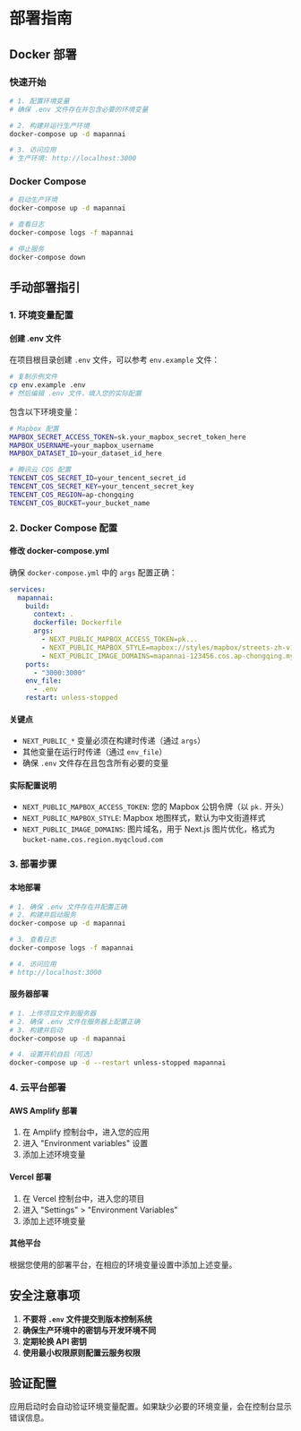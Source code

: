# 部署指南

## Docker 部署

### 快速开始
```bash
# 1. 配置环境变量
# 确保 .env 文件存在并包含必要的环境变量

# 2. 构建并运行生产环境
docker-compose up -d mapannai

# 3. 访问应用
# 生产环境: http://localhost:3000
```

### Docker Compose
```bash
# 启动生产环境
docker-compose up -d mapannai

# 查看日志
docker-compose logs -f mapannai

# 停止服务
docker-compose down
```

## 手动部署指引

### 1. 环境变量配置

#### 创建 .env 文件
在项目根目录创建 `.env` 文件，可以参考 `env.example` 文件：

```bash
# 复制示例文件
cp env.example .env
# 然后编辑 .env 文件，填入您的实际配置
```

包含以下环境变量：

```bash
# Mapbox 配置
MAPBOX_SECRET_ACCESS_TOKEN=sk.your_mapbox_secret_token_here
MAPBOX_USERNAME=your_mapbox_username
MAPBOX_DATASET_ID=your_dataset_id_here

# 腾讯云 COS 配置
TENCENT_COS_SECRET_ID=your_tencent_secret_id
TENCENT_COS_SECRET_KEY=your_tencent_secret_key
TENCENT_COS_REGION=ap-chongqing
TENCENT_COS_BUCKET=your_bucket_name
```

### 2. Docker Compose 配置

#### 修改 docker-compose.yml
确保 `docker-compose.yml` 中的 `args` 配置正确：

```yaml
services:
  mapannai:
    build:
      context: .
      dockerfile: Dockerfile
      args:
        - NEXT_PUBLIC_MAPBOX_ACCESS_TOKEN=pk...
        - NEXT_PUBLIC_MAPBOX_STYLE=mapbox://styles/mapbox/streets-zh-v1
        - NEXT_PUBLIC_IMAGE_DOMAINS=mapannai-123456.cos.ap-chongqing.myqcloud.com
    ports:
      - "3000:3000"
    env_file:
      - .env
    restart: unless-stopped
```

#### 关键点
- `NEXT_PUBLIC_*` 变量必须在构建时传递（通过 `args`）
- 其他变量在运行时传递（通过 `env_file`）
- 确保 `.env` 文件存在且包含所有必要的变量

#### 实际配置说明
- `NEXT_PUBLIC_MAPBOX_ACCESS_TOKEN`: 您的 Mapbox 公钥令牌（以 `pk.` 开头）
- `NEXT_PUBLIC_MAPBOX_STYLE`: Mapbox 地图样式，默认为中文街道样式
- `NEXT_PUBLIC_IMAGE_DOMAINS`: 图片域名，用于 Next.js 图片优化，格式为 `bucket-name.cos.region.myqcloud.com`

### 3. 部署步骤

#### 本地部署
```bash
# 1. 确保 .env 文件存在并配置正确
# 2. 构建并启动服务
docker-compose up -d mapannai

# 3. 查看日志
docker-compose logs -f mapannai

# 4. 访问应用
# http://localhost:3000
```

#### 服务器部署
```bash
# 1. 上传项目文件到服务器
# 2. 确保 .env 文件在服务器上配置正确
# 3. 构建并启动
docker-compose up -d mapannai

# 4. 设置开机自启（可选）
docker-compose up -d --restart unless-stopped mapannai
```

### 4. 云平台部署

#### AWS Amplify 部署
1. 在 Amplify 控制台中，进入您的应用
2. 进入 "Environment variables" 设置
3. 添加上述环境变量

#### Vercel 部署
1. 在 Vercel 控制台中，进入您的项目
2. 进入 "Settings" > "Environment Variables"
3. 添加上述环境变量

#### 其他平台
根据您使用的部署平台，在相应的环境变量设置中添加上述变量。

## 安全注意事项

1. **不要将 `.env` 文件提交到版本控制系统**
2. **确保生产环境中的密钥与开发环境不同**
3. **定期轮换 API 密钥**
4. **使用最小权限原则配置云服务权限**

## 验证配置

应用启动时会自动验证环境变量配置。如果缺少必要的环境变量，会在控制台显示错误信息。

